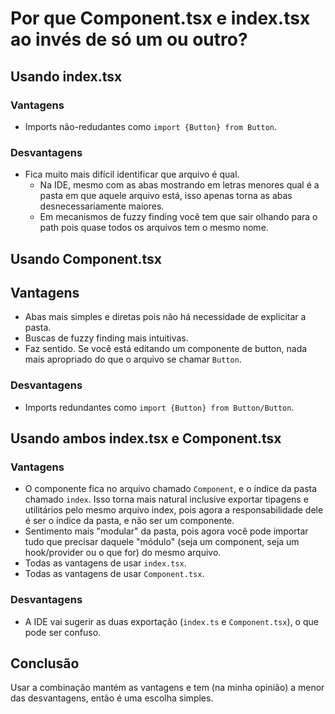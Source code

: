 # Por que Component.tsx e index.tsx ao invés de só um ou outro?

## Usando index.tsx

### Vantagens

- Imports não-redudantes como `import {Button} from Button`.

### Desvantagens

- Fica muito mais difícil identificar que arquivo é qual. 
  - Na IDE, mesmo com as abas mostrando em letras menores qual é a pasta em que aquele arquivo está, isso apenas torna as abas desnecessariamente maiores.
  - Em mecanismos de fuzzy finding você tem que sair olhando para o path pois quase todos os arquivos tem o mesmo nome.

## Usando Component.tsx

## Vantagens

- Abas mais simples e diretas pois não há necessidade de explicitar a pasta.
- Buscas de fuzzy finding mais intuitivas.
- Faz sentido. Se você está editando um componente de button, nada mais apropriado do que o arquivo se chamar `Button`.

### Desvantagens

- Imports redundantes como `import {Button} from Button/Button`. 

## Usando ambos index.tsx e Component.tsx

### Vantagens

- O componente fica no arquivo chamado `Component`, e o índice da pasta chamado `index`. Isso torna mais natural inclusive exportar tipagens e utilitários pelo mesmo arquivo index, pois agora a responsabilidade dele é ser o índice da pasta, e não ser um componente.
- Sentimento mais "modular" da pasta, pois agora você pode importar tudo que precisar daquele "módulo" (seja um component, seja um hook/provider ou o que for) do mesmo arquivo.
- Todas as vantagens de usar `index.tsx`.
- Todas as vantagens de usar `Component.tsx`.

### Desvantagens

- A IDE vai sugerir as duas exportação (`index.ts` e `Component.tsx`), o que pode ser confuso.

## Conclusão

Usar a combinação mantém as vantagens e tem (na minha opinião) a menor das desvantagens, então é uma escolha simples.

